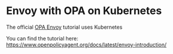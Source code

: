 # Envoy with OPA on Kubernetes

The official [OPA Envoy](https://www.openpolicyagent.org/docs/latest/envoy-introduction/) tutorial uses Kubernetes

You can find the tutorial here: https://www.openpolicyagent.org/docs/latest/envoy-introduction/
